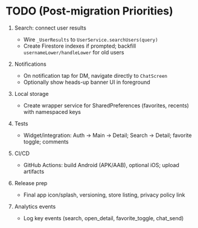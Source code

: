 # TODO (Post-migration Priorities)

1) Search: connect user results
   - Wire `_UserResults` to `UserService.searchUsers(query)`
   - Create Firestore indexes if prompted; backfill `usernameLower/handleLower` for old users

2) Notifications
   - On notification tap for DM, navigate directly to `ChatScreen`
   - Optionally show heads-up banner UI in foreground

3) Local storage
   - Create wrapper service for SharedPreferences (favorites, recents) with namespaced keys

4) Tests
   - Widget/integration: Auth → Main → Detail; Search → Detail; favorite toggle; comments

5) CI/CD
   - GitHub Actions: build Android (APK/AAB), optional iOS; upload artifacts

6) Release prep
   - Final app icon/splash, versioning, store listing, privacy policy link

7) Analytics events
   - Log key events (search, open_detail, favorite_toggle, chat_send)
